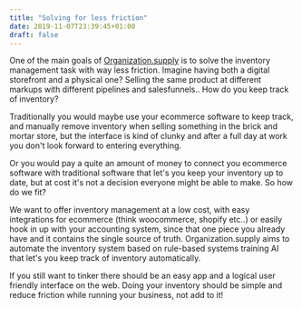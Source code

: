 ```yaml
---
title: "Solving for less friction"
date: 2019-11-07T23:39:45+01:00
draft: false
---
```


One of the main goals of [Organization.supply](https://organization.supply) is to solve the inventory management task with way less friction. Imagine having both a digital storefront and a physical one? Selling the same product at different markups with different pipelines and salesfunnels.. How do you keep track of inventory? 

Traditionally you would maybe use your ecommerce software to keep track, and manually remove inventory when selling something in the brick and mortar store, but the interface is kind of clunky and after a full day at work you don't look forward to entering everything.

Or you would pay a quite an amount of money to connect you ecommerce software with traditional software that let's you keep your inventory up to date, but at cost it's not a decision everyone might be able to make. So how do we fit?

We want to offer inventory management at a low cost, with easy integrations for ecommerce (think woocommerce, shopify etc..) or easily hook in up with your accounting system, since that one piece you already have and it contains the single source of truth. Organization.supply aims to automate the inventory system based on rule-based systems training AI that let's you keep track of inventory automatically. 

If you still want to tinker there should be an easy app and a logical user friendly interface on the web. Doing your inventory should be simple and reduce friction while running your business, not add to it!
